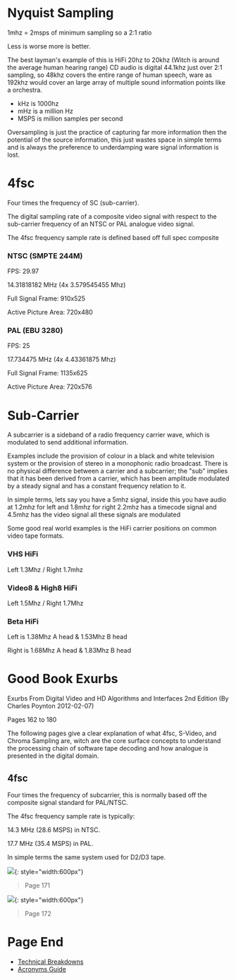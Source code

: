 # Nyquist Sampling


1mhz = 2msps of minimum sampling so a 2:1 ratio

Less is worse more is better. 

The best layman's example of this is HiFi 20hz to 20khz (Witch is around the average human hearing range) CD audio is digital 44.1khz just over 2:1 sampling, so 48khz covers the entire range of human speech, ware as 192khz would cover an large array of multiple sound information points like a orchestra.

* kHz is 1000hz
* mHz is a million Hz
* MSPS is million samples per second

Oversampling is just the practice of capturing far more information then the potential of the source information, this just wastes space in simple terms and is always the preference to underdamping ware signal information is lost. 


# 4fsc


Four times the frequency of SC (sub-carrier).

The digital sampling rate of a composite video signal with respect to the sub-carrier frequency of an NTSC or PAL analogue video signal.

The 4fsc frequency sample rate is defined based off full spec composite

### NTSC (SMPTE 244M)

FPS: 29.97

14.31818182 MHz (4x 3.579545455 Mhz)

Full Signal Frame: 910x525

Active Picture Area: 720x480

### PAL (EBU 3280)

FPS: 25

17.734475 MHz (4x 4.43361875 Mhz)

Full Signal Frame: 1135x625

Active Picture Area: 720x576


# Sub-Carrier


A subcarrier is a sideband of a radio frequency carrier wave, which is modulated to send additional information.

Examples include the provision of colour in a black and white television system or the provision of stereo in a monophonic radio broadcast. There is no physical difference between a carrier and a subcarrier; the "sub" implies that it has been derived from a carrier, which has been amplitude modulated by a steady signal and has a constant frequency relation to it.

In simple terms, lets say you have a 5mhz signal, inside this you have audio at 1.2mhz for left and 1.8mhz for right 2.2mhz has a timecode signal and 4.5mhz has the video signal all these signals are modulated

Some good real world examples is the HiFi carrier positions on common video tape formats. 


### VHS HiFi

Left 1.3Mhz / Right 1.7mhz

### Video8 & High8 HiFi

Left 1.5Mhz / Right 1.7Mhz

### Beta HiFi

Left is 1.38Mhz A head & 1.53Mhz B head

Right is 1.68Mhz A head & 1.83Mhz B head


# Good Book Exurbs


Exurbs From Digital Video and HD Algorithms and Interfaces 2nd Edition (By Charles Poynton 2012-02-07)

Pages 162 to 180

The following pages give a clear explanation of what 4fsc, S-Video, and Chroma Sampling are, witch are the core surface concepts to understand the processing chain of software tape decoding and how analogue is presented in the digital domain.


## 4fsc

Four times the frequency of subcarrier, this is normally based off the composite signal standard for PAL/NTSC.

The 4fsc frequency sample rate is typically:

14.3 MHz (28.6 MSPS) in NTSC.

17.7 MHz (35.4 MSPS) in PAL.

In simple terms the same system used for D2/D3 tape.


![](https://github.com/oyvindln/vhs-decode/wiki/assets/docs/Book-Extracts/Poynton/Book-02/Page-171.png){: style="width:600px"}

> Page 171


![](https://github.com/oyvindln/vhs-decode/wiki/assets/docs/Book-Extracts/Poynton/Book-02/Page-172.png){: style="width:600px"}

> Page 172



# Page End


- [Technical Breakdowns](Technical-Breakdowns.md)
- [Acronyms Guide](Acronyms-Guide.md)